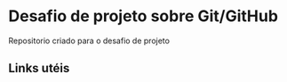 # Desafio de projeto sobre Git/GitHub
Repositorio criado para o desafio de projeto

## Links utéis

